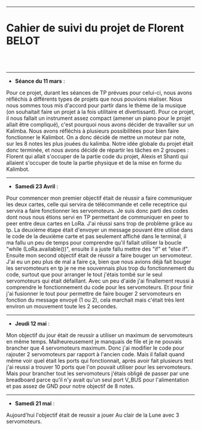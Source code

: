 *******************
<h1>Cahier de suivi du projet de Florent BELOT</h1>
<br/><br/>

*******************

* **Séance du 11 mars** :

<p1>  Pour ce projet, durant les séances de TP prévues pour celui-ci, nous avons réfléchis à différents types de projets que nous pouvions réaliser. Nous nous sommes tous mis d'accord pour partir dans le thème de la musique (on souhaitait faire un projet à la fois utilitaire et divertissant). Pour ce projet, il nous fallait un instrument assez compact (amener un piano pour le projet allait être compliqué), c'est pourquoi nous avons décider de travailler sur un Kalimba. Nous avons réfléchis à plusieurs possibilitées pour bien faire fonctionner le Kalimbot. On a donc décidé de mettre un moteur par note, sur les 8 notes les plus jouées du kalimba. Notre idée globale du projet était donc terminée, et nous avons décidé de répartir les tâches en 2 groupes : Florent qui allait s'occuper de la partie code du projet, Alexis et Shanti qui allaient s'occuper de toute la partie physique et de la mise en forme du Kalimbot.</p1>

*******************

* **Samedi 23 Avril** :

<p1>  Pour commencer mon premier objectif était de réussir a faire communiquer les deux cartes, celle qui servira de télécommande et celle receptrice qui servira a faire fonctionner les servomoteurs. Je suis donc parti des codes dont nous nous étions servi en TP permettant de communiquer en peer to peer entre deux cartes en LoRa. J'ai réussi sans trop de problème grâce au tp. La deuxième étape était d'envoyer un message pouvant être utilisé dans le code de la deuxième carte et pas seulement affiché dans le terminal, il ma fallu un peu de temps pour comprendre qu'il fallait utiliser la boucle "while (LoRa.available())", ensuite il a juste fallu mettre des "if" et "else if".
  Ensuite mon second objectif était de réussir a faire bouger un servomoteur. J'ai eu un peu plus de mal a faire ça, bien que nous avions déjà fait bouger les servomoteurs en tp je ne me souvennais plus trop du fonctionnement du code, surtout que pour arranger le tout j'étais tombé sur le seul servomoteurs qui était défaillant. Avec un peu d'aide j'ai finallement reussi à comprendre le fonctionnement du code pour les servomoteurs.
  Et pour finir j'ai fusionner le tout pour permettre de faire bouger 2 servomoteurs en fonction du message envoyé (1 ou 2), cela marchait mais c'était très lent environ un mouvement toute les 2 secondes.
</p1>

*******************

* **Jeudi 12 mai** :

<p1>  Mon objectif du jour était de reussir a utiliser un maximum de servomoteurs en même temps. Malheureusement je manquais de file et je ne pouvais brancher que 4 servomoteurs maximum. Donc j'ai modifier le code pour rajouter 2 servomoteurs par rapport à l'ancien code. Mais il fallait quand même voir quel était les ports qui fonctionnait, après avoir fait plusieurs test j'ai reussi a trouver 10 ports que l'on pouvait utiliser pour les servomoteurs. Mais pour brancher tout les servomoteurs j'étais obligé de passer par une breadboard parce qu'il n'y avait qu'un seul port V_BUS pour l'alimentation et pas assez de GND pour notre objectif de 8 notes.
</p1>

*******************

* **Samedi 21 mai** :

<p1>  Aujourd'hui l'objectif était de reussir a jouer Au clair de la Lune avec 3 servomoteurs.
</p1>

